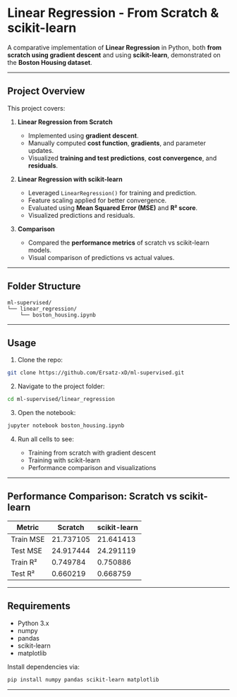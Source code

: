 # Linear Regression - From Scratch & scikit-learn

A comparative implementation of **Linear Regression** in Python, both **from scratch using gradient descent** and using **scikit-learn**, demonstrated on the **Boston Housing dataset**.

---

## Project Overview

This project covers:

1. **Linear Regression from Scratch**

   * Implemented using **gradient descent**.
   * Manually computed **cost function**, **gradients**, and parameter updates.
   * Visualized **training and test predictions**, **cost convergence**, and **residuals**.

2. **Linear Regression with scikit-learn**

   * Leveraged `LinearRegression()` for training and prediction.
   * Feature scaling applied for better convergence.
   * Evaluated using **Mean Squared Error (MSE)** and **R² score**.
   * Visualized predictions and residuals.

3. **Comparison**

   * Compared the **performance metrics** of scratch vs scikit-learn models.
   * Visual comparison of predictions vs actual values.

---

## Folder Structure

```
ml-supervised/
└── linear_regression/
    └── boston_housing.ipynb
```

---

## Usage

1. Clone the repo:

```bash
git clone https://github.com/Ersatz-xD/ml-supervised.git
```

2. Navigate to the project folder:

```bash
cd ml-supervised/linear_regression
```

3. Open the notebook:

```bash
jupyter notebook boston_housing.ipynb
```

4. Run all cells to see:

   * Training from scratch with gradient descent
   * Training with scikit-learn
   * Performance comparison and visualizations

---

## Performance Comparison: Scratch vs scikit-learn

| Metric      | Scratch       | scikit-learn |
|------------|---------------|--------------|
| Train MSE  | 21.737105     | 21.641413    |
| Test MSE   | 24.917444     | 24.291119    |
| Train R²   | 0.749784      | 0.750886     |
| Test R²    | 0.660219      | 0.668759     |

---

## Requirements

* Python 3.x
* numpy
* pandas
* scikit-learn
* matplotlib

Install dependencies via:

```bash
pip install numpy pandas scikit-learn matplotlib
```

---
